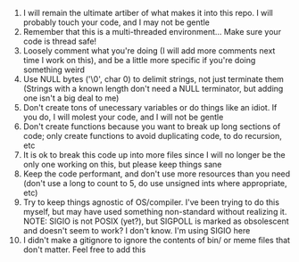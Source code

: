1) I will remain the ultimate artiber of what makes it into this repo. I will probably touch your code, and I may not be gentle
2) Remember that this is a multi-threaded environment... Make sure your code is thread safe!
3) Loosely comment what you're doing (I will add more comments next time I work on this), and be a little more specific if you're doing something weird
4) Use NULL bytes ('\0', char 0) to delimit strings, not just terminate them (Strings with a known length don't need a NULL terminator, but adding one isn't a big deal to me)
5) Don't create tons of unecessary variables or do things like an idiot. If you do, I will molest your code, and I will not be gentle
6) Don't create functions because you want to break up long sections of code; only create functions to avoid duplicating code, to do recursion, etc
7) It is ok to break this code up into more files since I will no longer be the only one working on this, but please keep things sane
8) Keep the code performant, and don't use more resources than you need (don't use a long to count to 5, do use unsigned ints where appropriate, etc)
9) Try to keep things agnostic of OS/compiler. I've been trying to do this myself, but may have used something non-standard without realizing it. NOTE: SIGIO is not POSIX (yet?), but SIGPOLL is marked as obsolescent and doesn't seem to work? I don't know. I'm using SIGIO here
10) I didn't make a gitignore to ignore the contents of bin/ or meme files that don't matter. Feel free to add this
